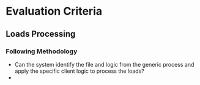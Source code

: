 # Evaluation Criteria

## Loads Processing

### Following Methodology

- Can the system identify the file and logic from the generic process and apply the specific client logic to process the loads?
- 
